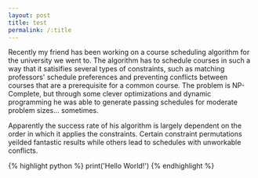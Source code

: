 ```yaml
---
layout: post
title: test
permalink: /:title
---
```


Recently my friend has been working on a course scheduling algorithm for the
university we went to. The algorithm has to schedule courses in such a way that it
satisifies several types of constraints, such as matching professors' schedule
preferences and preventing conflicts between courses that are a prerequisite for
a common course. The problem is NP-Complete, but through some clever optimizations
and dynamic programming he was able to generate passing schedules for moderate
problem sizes... sometimes. 

Apparently the success rate of his algorithm is largely dependent on the order in 
which it applies the constraints. Certain constraint permutations yeilded fantastic 
results while others lead to schedules with unworkable conflicts. 


{% highlight python %}
print('Hello World!')
{% endhighlight %}
